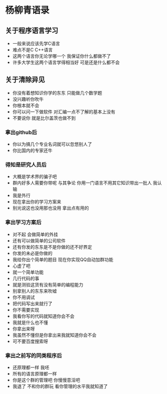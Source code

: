 杨柳青语录
====================

关于程序语言学习
-------------------
* 一般来说应该先学C语言
* 难点不是C  C++语言
* 这两个语言你无论学哪一个 我保证你什么都做不了
* 许多大学生这两个语言学得相当好 可是还是什么都不会

关于清除异见
-------------------
* 你没有着想知识你学的东东 只能做几个数学题
* 没兴趣听你吹牛
* 你根本就不会
* 你可以问一下做软件 对汇编一点不了解的基本上没有
* 不要说你 就是比尔盖茨也做不到

### 拿出github后
* 你以为搞几个专业名词就可以忽悠别人了
* 你比国内的专家还牛

### 得知是研究人员后
* 大概是学术界的骗子吧
* 群内好多人需要你带呢  与其争论 你用一门语言不用其它知识带出一批人 我认输
* 我是外行
* 现在拿出你的学习方案来
* 别光说这也没用那也没用 拿出点有用的

### 拿出学习方案后
* 对不起  会做简单的外挂
* 还有可以做简单的公司软件
* 还有你发的东东是不是你做的还不好界定
* 你发的未必是你做的
* 我给你出个简单的题目     现在你实现QQ自动加群功能
* 心虚了吧
* 就一个简单功能
* 几行代码的事
* 就是测验这货有没有简单的编程能力
* 别拿别人的东东来吹嘘
* 你不用调试
* 把代码写出来就行了
* 你不需要实现
* 我看你写的代码就知道你会不会
* 我就是什么也不懂
* 你拿出来呀
* 我虽然不懂但是你拿出来我就知道你会不会
* 可不要百度搜索呀

### 拿出之前写的同类程序后
* 还原理都一样 我呸
* 所有的语言原理都一样
* 你是这个群的管理吧    你慢慢意淫吧
* 我退了 不和你的群玩 看你管理的水平我就知道了

